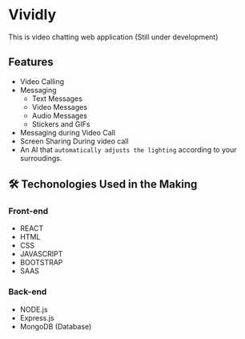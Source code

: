 
# Vividly

This is video chatting web application
(Still under development)

## Features

- Video Calling
- Messaging 
    - Text Messages
    - Video Messages
    - Audio Messages
    - Stickers and GIFs  
- Messaging during Video Call
- Screen Sharing During video call
- An AI that `automatically adjusts the lighting` according to your surroudings.

## 🛠 Techonologies Used in the Making

### Front-end 
- REACT
- HTML
- CSS
- JAVASCRIPT
- BOOTSTRAP
- SAAS

### Back-end
- NODE.js
- Express.js
- MongoDB (Database)



